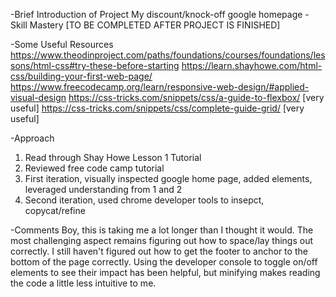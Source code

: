 -Brief Introduction of Project
My discount/knock-off google homepage
-Skill Mastery
[TO BE COMPLETED AFTER PROJECT IS FINISHED]

-Some Useful Resources
https://www.theodinproject.com/paths/foundations/courses/foundations/lessons/html-css#try-these-before-starting
https://learn.shayhowe.com/html-css/building-your-first-web-page/
https://www.freecodecamp.org/learn/responsive-web-design/#applied-visual-design
https://css-tricks.com/snippets/css/a-guide-to-flexbox/ [very useful]
https://css-tricks.com/snippets/css/complete-guide-grid/ [very useful]

-Approach
1. Read through Shay Howe Lesson 1 Tutorial
2. Reviewed free code camp tutorial
3. First iteration, visually inspected google home page, added elements, leveraged understanding from 1 and 2
4. Second iteration, used chrome developer tools to insepct, copycat/refine

-Comments
Boy, this is taking me a lot longer than I thought it would. 
The most challenging aspect remains figuring out how to space/lay things out correctly. 
I still haven't figured out how to get the footer to anchor to the bottom of the page correctly.
Using the developer console to toggle on/off elements to see their impact has been helpful, but minifying makes
reading the code a little less intuitive to me. 